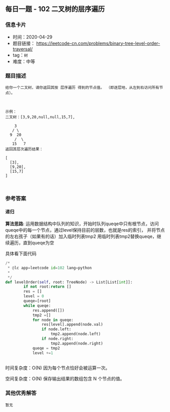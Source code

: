 ## 每日一题 - 102 二叉树的层序遍历

### 信息卡片

- 时间：2020-04-29
- 题目链接： https://leetcode-cn.com/problems/binary-tree-level-order-traversal/
- tag：`树`
- 难度：中等

### 题目描述

```
给你一个二叉树，请你返回其按 层序遍历 得到的节点值。 （即逐层地，从左到右访问所有节点）。

 

示例：
二叉树：[3,9,20,null,null,15,7],

    3
   / \
  9  20
    /  \
   15   7
返回其层次遍历结果：

[
  [3],
  [9,20],
  [15,7]
]

 
```



### 参考答案

#### 递归 

**算法思路**:
 运用数据结构中队列的知识，开始时队列queqe中只有根节点，访问queqe中的每一个节点，通过level保持目前的层数，也就是res的索引， 
 并将节点的左右孩子（如果有的话）加入临时列表tmp2
 用临时列表tmp2替换queqe，继续遍历，直到queqe为空
 
 
具体看下面代码

```python
/*
 * @lc app=leetcode id=102 lang=python
 *
 */
def levelOrder(self, root: TreeNode) -> List[List[int]]:
        if not root:return []
        res = []
        level = 0
        queqe=[root]
        while queqe:
            res.append([])
            tmp2 =[]
            for node in queqe:
                res[level].append(node.val)
                if node.left:
                    tmp2.append(node.left)
                if node.right:
                    tmp2.append(node.right)
            queqe = tmp2
            level +=1
 
```
 
时间复杂度：O(N) 因为每个节点恰好会被运算一次。

空间复杂度：O(N) 保存输出结果的数组包含 N 个节点的值。
 

### 其他优秀解答

```
暂无
```


